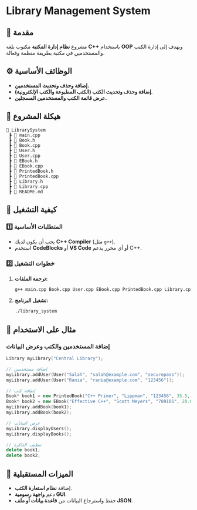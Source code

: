 # Library Management System

## 📌 مقدمة
مشروع **نظام إدارة المكتبة** مكتوب بلغة **C++** باستخدام **OOP** ويهدف إلى إدارة الكتب والمستخدمين في مكتبة بطريقة منظمة وفعالة.

## ⚙️ الوظائف الأساسية
- **إضافة وحذف وتحديث المستخدمين.**
- **إضافة وحذف وتحديث الكتب (الكتب المطبوعة والكتب الإلكترونية).**
- **عرض قائمة الكتب والمستخدمين المسجلين.**

## 📁 هيكلة المشروع
```
📂 LibrarySystem
 ┣ 📜 main.cpp
 ┣ 📜 Book.h
 ┣ 📜 Book.cpp
 ┣ 📜 User.h
 ┣ 📜 User.cpp
 ┣ 📜 EBook.h
 ┣ 📜 EBook.cpp
 ┣ 📜 PrintedBook.h
 ┣ 📜 PrintedBook.cpp
 ┣ 📜 Library.h
 ┣ 📜 Library.cpp
 ┣ 📜 README.md
```

## 🚀 كيفية التشغيل
### 1️⃣ المتطلبات الأساسية
- يجب أن يكون لديك **C++ Compiler** (مثل `g++`).
- استخدم **CodeBlocks** أو **VS Code** أو أي محرر يدعم C++.

### 2️⃣ خطوات التشغيل
1. **ترجمة الملفات:**
   ```sh
   g++ main.cpp Book.cpp User.cpp EBook.cpp PrintedBook.cpp Library.cpp -o library_system
   ```
2. **تشغيل البرنامج:**
   ```sh
   ./library_system
   ```

## 📜 مثال على الاستخدام
### **إضافة المستخدمين والكتب وعرض البيانات**
```cpp
Library myLibrary("Central Library");

// إضافة مستخدمين
myLibrary.addUser(User("Salah", "salah@example.com", "securepass"));
myLibrary.addUser(User("Rania", "rania@example.com", "123456"));

// إضافة كتب
Book* book1 = new PrintedBook("C++ Primer", "Lippman", "123456", 35.5, 970);
Book* book2 = new EBook("Effective C++", "Scott Meyers", "789101", 20.0, 5.2, "PDF");
myLibrary.addBook(book1);
myLibrary.addBook(book2);

// عرض البيانات
myLibrary.displayUsers();
myLibrary.displayBooks();

// تنظيف الذاكرة
delete book1;
delete book2;
```

## 📌 الميزات المستقبلية
- إضافة **نظام استعارة الكتب**.
- دعم **واجهة رسومية GUI**.
- حفظ واسترجاع البيانات من **قاعدة بيانات أو ملف JSON**.
